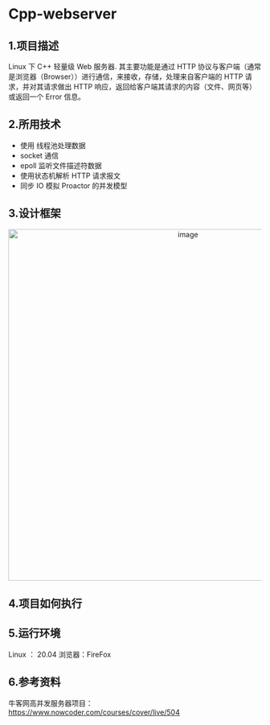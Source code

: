 # Cpp-webserver

## 1.项目描述
Linux 下 C++ 轻量级 Web 服务器.
其主要功能是通过 HTTP 协议与客户端（通常是浏览器（Browser））进行通信，来接收，存储，处理来自客户端的 HTTP 请求，并对其请求做出 HTTP 响应，返回给客户端其请求的内容（文件、网页等）或返回一个 Error 信息。

## 2.所用技术
- 使用 线程池处理数据
- socket 通信
- epoll 监听文件描述符数据
- 使用状态机解析 HTTP 请求报文
- 同步 IO 模拟 Proactor 的并发模型


## 3.设计框架

<div align=center>
<img width="699" alt="image" src="https://user-images.githubusercontent.com/22310531/153018656-0d1f891d-7bf4-430d-b01c-e04bab9b69e5.png">
</div>




## 4.项目如何执行


## 5.运行环境
Linux ： 20.04
浏览器：FireFox

## 6.参考资料
牛客网高并发服务器项目：https://www.nowcoder.com/courses/cover/live/504
